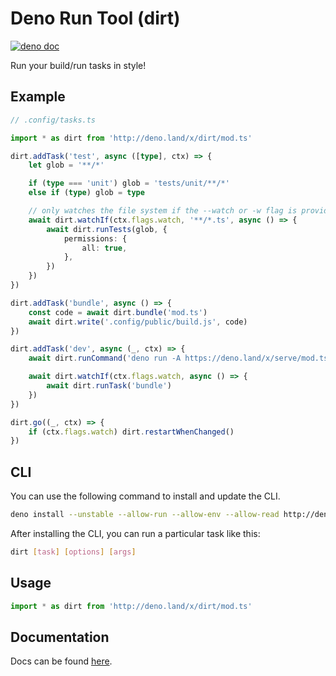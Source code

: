 # Deno Run Tool (dirt)

[![deno doc](https://doc.deno.land/badge.svg)](https://doc.deno.land/https/deno.land/x/dirt/mod.ts)

Run your build/run tasks in style!

## Example

```ts
// .config/tasks.ts

import * as dirt from 'http://deno.land/x/dirt/mod.ts'

dirt.addTask('test', async ([type], ctx) => {
	let glob = '**/*'

	if (type === 'unit') glob = 'tests/unit/**/*'
	else if (type) glob = type

	// only watches the file system if the --watch or -w flag is provided
	await dirt.watchIf(ctx.flags.watch, '**/*.ts', async () => {
		await dirt.runTests(glob, {
			permissions: {
				all: true,
			},
		})
	})
})

dirt.addTask('bundle', async () => {
	const code = await dirt.bundle('mod.ts')
	await dirt.write('.config/public/build.js', code)
})

dirt.addTask('dev', async (_, ctx) => {
	await dirt.runCommand('deno run -A https://deno.land/x/serve/mod.ts .config/public')

	await dirt.watchIf(ctx.flags.watch, async () => {
		await dirt.runTask('bundle')
	})
})

dirt.go((_, ctx) => {
	if (ctx.flags.watch) dirt.restartWhenChanged()
})
```

## CLI

You can use the following command to install and update the CLI.

```sh
deno install --unstable --allow-run --allow-env --allow-read http://deno.land/x/dirt/dirt.ts
```

After installing the CLI, you can run a particular task like this:

```sh
dirt [task] [options] [args]
```

## Usage

```ts
import * as dirt from 'http://deno.land/x/dirt/mod.ts'
```

## Documentation

Docs can be found [here](https://doc.deno.land/https/deno.land/x/dirt/mod.ts).
